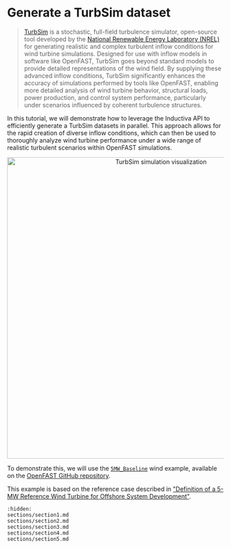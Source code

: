 # Generate a TurbSim dataset

> [TurbSim](https://www2.nrel.gov/wind/nwtc/turbsim) is a stochastic, full-field turbulence simulator, open-source tool developed by the [National Renewable Energy Laboratory (NREL)](https://www.nrel.gov/) for generating realistic and complex turbulent inflow conditions for wind turbine simulations.
Designed for use with inflow models in software like OpenFAST, TurbSim goes beyond standard models to provide detailed representations of the wind field.
By supplying these advanced inflow conditions, TurbSim significantly enhances the accuracy of simulations performed by tools like OpenFAST, enabling more detailed analysis of wind turbine behavior, structural loads, power production, and control system performance, particularly under scenarios influenced by coherent turbulence structures.

In this tutorial, we will demonstrate how to leverage the Inductiva API to efficiently generate a TurbSim datasets in parallel. This approach allows for the rapid creation of diverse inflow conditions, which can then be used to thoroughly analyze wind turbine performance under a wide range of realistic turbulent scenarios within OpenFAST simulations.

<p align="center"><img src="../_static/turbsim_animation_30_fps.gif" alt="TurbSim simulation visualization" width="700"></p>

To demonstrate this, we will use the [`5MW_Baseline`](https://github.com/OpenFAST/r-test/tree/v4.0.2/glue-codes/openfast/5MW_Baseline) wind example, available on the [OpenFAST GitHub repository](https://github.com/openfast).

This example is based on the reference case described in ["Definition of a 5-MW Reference Wind Turbine for Offshore
System Development"](https://www.nrel.gov/docs/fy09osti/38060.pdf).

```{toctree}
:hidden:
sections/section1.md
sections/section2.md
sections/section3.md
sections/section4.md
sections/section5.md
```

